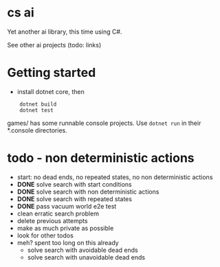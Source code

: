 # cs ai

Yet another ai library, this time using C#.

See other ai projects (todo: links)

# Getting started

- install dotnet core, then

```
    dotnet build
    dotnet test
```

games/ has some runnable console projects. Use `dotnet run`
in their *.console directories.

# todo - non deterministic actions

- start: no dead ends, no repeated states, no non
  deterministic actions
- **DONE** solve search with start conditions
- **DONE** solve search with non deterministic actions
- **DONE** solve search with repeated states
- **DONE** pass vacuum world e2e test
- clean erratic search problem
- delete previous attempts
- make as much private as possible
- look for other todos
- meh? spent too long on this already
    - solve search with avoidable dead ends
    - solve search with unavoidable dead ends